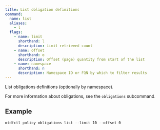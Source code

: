 ```yaml
---
title: List obligation definitions
command:
  name: list
  aliases:
    - l
  flags:
    - name: limit
      shorthand: l
      description: Limit retrieved count
    - name: offset
      shorthand: o
      description: Offset (page) quantity from start of the list
    - name: namespace
      shorthand: n
      description: Namespace ID or FQN by which to filter results
---
```


List obligations definitions (optionally by namespace).

For more information about obligations, see the `obligations` subcommand.

## Example

```shell
otdfctl policy obligations list --limit 10 --offset 0
```
